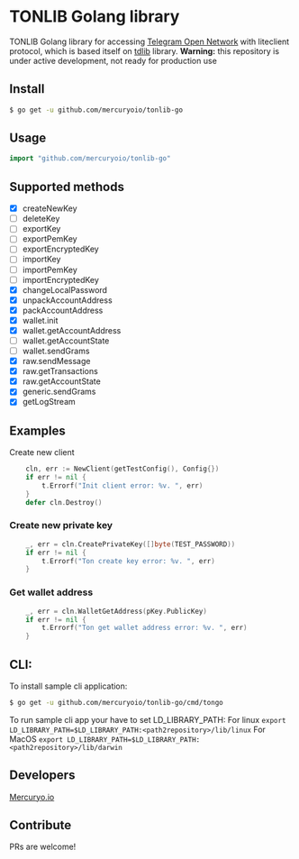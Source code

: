 # TONLIB Golang library
TONLIB Golang library for accessing [Telegram Open Network](https://test.ton.org) with liteclient protocol, which is based itself on [tdlib](https://github.com/tdlib/td) library.
**Warning:** this repository is under active development, not ready for production use
## Install
```sh
$ go get -u github.com/mercuryoio/tonlib-go
```
## Usage
```go
import "github.com/mercuryoio/tonlib-go"
```
## Supported methods
- [x] createNewKey
- [ ] deleteKey
- [ ] exportKey
- [ ] exportPemKey
- [ ] exportEncryptedKey
- [ ] importKey
- [ ] importPemKey
- [ ] importEncryptedKey
- [x] changeLocalPassword
- [x] unpackAccountAddress
- [x] packAccountAddress
- [x] wallet.init
- [x] wallet.getAccountAddress
- [ ] wallet.getAccountState
- [ ] wallet.sendGrams
- [x] raw.sendMessage
- [x] raw.getTransactions
- [x] raw.getAccountState
- [x] generic.sendGrams
- [x] getLogStream
## Examples
Create new client 
```go
    cln, err := NewClient(getTestConfig(), Config{})
    if err != nil {
        t.Errorf("Init client error: %v. ", err)
    }
    defer cln.Destroy()
```
### Create new private key
```go
    _, err = cln.CreatePrivateKey([]byte(TEST_PASSWORD))
    if err != nil {
        t.Errorf("Ton create key error: %v. ", err)
    }
```
### Get wallet address
```go
    _, err = cln.WalletGetAddress(pKey.PublicKey)
    if err != nil {
        t.Errorf("Ton get wallet address error: %v. ", err)
    }
```
## CLI:
To install sample cli application:
```sh
$ go get -u github.com/mercuryoio/tonlib-go/cmd/tongo
```
To run sample cli app your have to set LD_LIBRARY_PATH:
For linux `export LD_LIBRARY_PATH=$LD_LIBRARY_PATH:<path2repository>/lib/linux`
For MacOS `export LD_LIBRARY_PATH=$LD_LIBRARY_PATH:<path2repository>/lib/darwin`
## Developers
[Mercuryo.io](https://mercuryo.io)
## Contribute
PRs are welcome!
